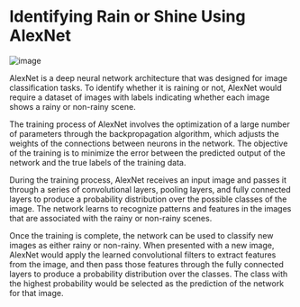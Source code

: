 # **Identifying Rain or Shine Using AlexNet**
![image](https://user-images.githubusercontent.com/122581402/231522092-357be39d-a2aa-416f-bdff-9f6a24d8461f.png)

AlexNet is a deep neural network architecture that was designed for image classification tasks. To identify whether it is raining or not, AlexNet would require a dataset of images with labels indicating whether each image shows a rainy or non-rainy scene.

The training process of AlexNet involves the optimization of a large number of parameters through the backpropagation algorithm, which adjusts the weights of the connections between neurons in the network. The objective of the training is to minimize the error between the predicted output of the network and the true labels of the training data.

During the training process, AlexNet receives an input image and passes it through a series of convolutional layers, pooling layers, and fully connected layers to produce a probability distribution over the possible classes of the image. The network learns to recognize patterns and features in the images that are associated with the rainy or non-rainy scenes.

Once the training is complete, the network can be used to classify new images as either rainy or non-rainy. When presented with a new image, AlexNet would apply the learned convolutional filters to extract features from the image, and then pass those features through the fully connected layers to produce a probability distribution over the classes. The class with the highest probability would be selected as the prediction of the network for that image.
